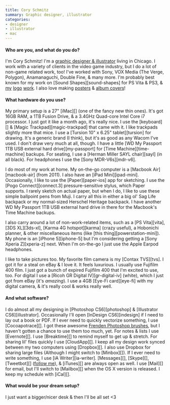 ```yaml
---
title: Cory Schmitz
summary: Graphic designer, illustrator
categories:
- designer
- illustrator
- mac
---
```


#### Who are you, and what do you do?

I'm Cory Schmitz! I'm a [graphic designer & illustrator](http://coryschmitz.com "Cory's website.") living in Chicago. I work with a variety of clients in the video game industry, but I do a lot of non-game related work, too! I've worked with Sony, VOX Media (The Verge, Polygon), Anamanaguchi, Double Fine, & many more. I'm probably best known for my work on [Sound Shapes][sound-shapes] for PS Vita & PS3, & [my](http://coryschmitz.com/filter/Branding/Sucker-Punch-Branding "Cory's Sucker Punch logo work.") [logo](http://coryschmitz.com/filter/Branding/Polygon-Branding "Cory's Polygon logo work.") [work](http://coryschmitz.com/filter/Branding/17-Bit-Branding "Cory's 17-Bit logo work."). I also love making [posters](http://coryschmitz.com/filter/Poster "Cory's posters.") & [album covers](http://coryschmitz.com/filter/Packaging "Cory's album covers.")!

#### What hardware do you use?

My primary setup is a 27" [iMac][] (one of the fancy new thin ones). It's got 16GB RAM, a 1TB Fusion Drive, & a 3.4GHz Quad-core Intel Core i7 processor. I just got it like a month ago, it's really nice. I use the [keyboard][] & [Magic Trackpad][magic-trackpad] that came with it. I like trackpads slightly more that mice. I use a [Tursion 10" x 6.25" tablet][tursion] for drawing. It's a generic brand (I think), but it's as good as any Wacom I've used. I don't draw very much at all, though. I have a little [WD My Passport 1TB USB external hard drive][my-passport] for [Time Machine][time-machine] backups. For seating, I use a [Herman Miller SAYL chair][sayl] (in all black). For headphones I use the [Sony MDR-V6s][mdr-v6].

I do most of my work at home. My on-the-go computer is a [Macbook Air][macbook-air] (from 2011). I also have an [iPad Mini][ipad-mini]. Occasionally, I like to use the [Paper][paper-ios] app for sketching. I use the [Pogo Connect][connect.3] pressure-sensitive stylus, which Paper supports. I rarely sketch on actual paper, but when I do, I like to use these simple ballpoint pens from Muji. I carry all this in either a big ol' Sag Life backpack or my normal-sized Herschel Heritage backpack. I have another WD My Passport 1TB USB external hard drive in there for the Macbook's Time Machine backups.

I also carry around a lot of non-work-related items, such as a [PS Vita][vita], [3DS XL][3ds-xl], [Karma 4G hotspot][karma] (crazy useful), a Hobonichi planner, & other miscellaneous items (like [this thing][powerstation-mini]). My phone is an [iPhone 5][iphone-5] but I'm considering getting a [Sony Xperia Z][xperia-z] next. When I'm on-the-go I just use the Apple Earpod headphones.

I like to take pictures too. My favorite film camera is my [Contax TVS][tvs]. I got it for a steal on eBay & I love it. It feels luxurious. I usually use Fujifilm 400 film. I just got a bunch of expired Fujifilm 400 that I'm excited to use, too. For digital I use a [Ricoh GR Digital IV][gr-digital-iv] (white), which I just got from eBay (it's *amazing*). I use a 4GB [Eye-Fi card][eye-fi] with my digital camera, & it's really cool & works really well.

#### And what software?

I do almost all my designing in [Photoshop CS6][photoshop] & [Illustrator CS6][illustrator]. Occasionally I'll open [InDesign CS6][indesign] if I need to lay out a book or PDF. If I ever need to quickly vectorize something, I use [Cocoapotrace][]. I got these awesome [Frenden Photoshop brushes](http://frenden.myshopify.com/products/photoshop_pencil_and_inking_brushes "Photoshop brushes by Frenden."), but I haven't gotten a chance to use them too much, yet. For notes & lists I use [Evernote][]. I use [Breaktime][] to remind myself to get up & stretch. For sharing lil' files quickly I use [CloudApp][]. I keep all my design work synced between my two computers using [Dropbox][]. I also use Dropbox for sharing large files (Although I might switch to [Minbox][]). If I ever need to write something, I use [iA Writer][ia-writer]. [Messages][], [Skype][], [Tweetbot][] ([follow me](https://twitter.com/coryschmitz/ "Cory's Twitter account.")), & [iTunes][] are always open as well. I use [Mail][] for email, but I'll switch to [Mailbox][] when the OS X version is released. I keep my schedule with [iCal][].

#### What would be your dream setup?

I just want a bigger/nicer desk & then I'll be all set <3